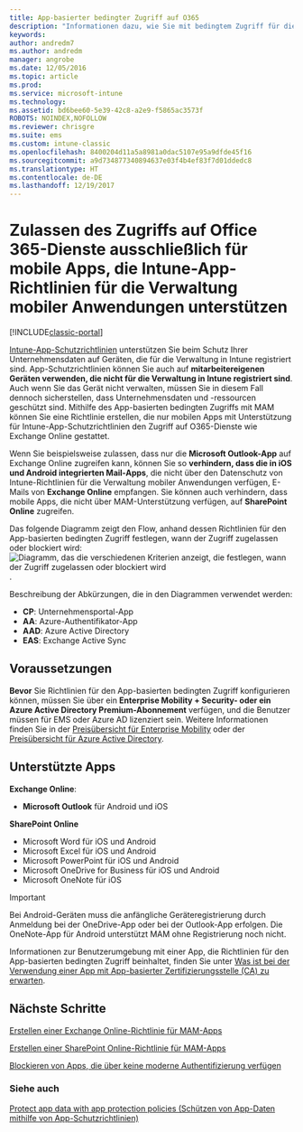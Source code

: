 ```yaml
---
title: App-basierter bedingter Zugriff auf O365
description: "Informationen dazu, wie Sie mit bedingtem Zugriff für die Verwaltung mobiler Anwendungen bestimmen können, welche Apps auf O365-Dienste zugreifen dürfen."
keywords: 
author: andredm7
ms.author: andredm
manager: angrobe
ms.date: 12/05/2016
ms.topic: article
ms.prod: 
ms.service: microsoft-intune
ms.technology: 
ms.assetid: bd6bee60-5e39-42c8-a2e9-f5865ac3573f
ROBOTS: NOINDEX,NOFOLLOW
ms.reviewer: chrisgre
ms.suite: ems
ms.custom: intune-classic
ms.openlocfilehash: 8400204d11a5a8981a0dac5107e95a9dfde45f16
ms.sourcegitcommit: a9d734877340894637e03f4b4ef83f7d01ddedc8
ms.translationtype: HT
ms.contentlocale: de-DE
ms.lasthandoff: 12/19/2017
---
```

# <a name="allow-only-mobile-apps-that-support-intune-app-protection-policies-to-access-office-365-services"></a>Zulassen des Zugriffs auf Office 365-Dienste ausschließlich für mobile Apps, die Intune-App-Richtlinien für die Verwaltung mobiler Anwendungen unterstützen

[!INCLUDE[classic-portal](../includes/classic-portal.md)]

[Intune-App-Schutzrichtlinien](protect-apps-and-data-with-microsoft-intune.md) unterstützen Sie beim Schutz Ihrer Unternehmensdaten auf Geräten, die für die Verwaltung in Intune registriert sind. App-Schutzrichtlinien können Sie auch auf **mitarbeitereigenen Geräten verwenden, die nicht für die Verwaltung in Intune registriert sind**.  Auch wenn Sie das Gerät nicht verwalten, müssen Sie in diesem Fall dennoch sicherstellen, dass Unternehmensdaten und -ressourcen geschützt sind. Mithilfe des App-basierten bedingten Zugriffs mit MAM können Sie eine Richtlinie erstellen, die nur mobilen Apps mit Unterstützung für Intune-App-Schutzrichtlinien den Zugriff auf O365-Dienste wie Exchange Online gestattet.

Wenn Sie beispielsweise zulassen, dass nur die **Microsoft Outlook-App** auf Exchange Online zugreifen kann, können Sie so **verhindern, dass die in iOS und Android integrierten Mail-Apps**, die nicht über den Datenschutz von Intune-Richtlinien für die Verwaltung mobiler Anwendungen verfügen, E-Mails von **Exchange Online** empfangen. Sie können auch verhindern, dass mobile Apps, die nicht über MAM-Unterstützung verfügen, auf **SharePoint Online** zugreifen.

Das folgende Diagramm zeigt den Flow, anhand dessen Richtlinien für den App-basierten bedingten Zugriff festlegen, wann der Zugriff zugelassen oder blockiert wird: ![Diagramm, das die verschiedenen Kriterien anzeigt, die festlegen, wann der Zugriff zugelassen oder blockiert wird](../media/mam-ca-decision-flow_simple.png).

Beschreibung der Abkürzungen, die in den Diagrammen verwendet werden:
* **CP**: Unternehmensportal-App
* **AA**: Azure-Authentifikator-App
* **AAD**: Azure Active Directory
* **EAS**: Exchange Active Sync

## <a name="prerequisites"></a>Voraussetzungen
**Bevor** Sie Richtlinien für den App-basierten bedingten Zugriff konfigurieren können, müssen Sie über ein **Enterprise Mobility + Security- oder ein Azure Active Directory Premium-Abonnement** verfügen, und die Benutzer müssen für EMS oder Azure AD lizenziert sein. Weitere Informationen finden Sie in der [Preisübersicht für Enterprise Mobility](https://www.microsoft.com/cloud-platform/enterprise-mobility-pricing) oder der [Preisübersicht für Azure Active Directory](https://azure.microsoft.com/pricing/details/active-directory/).


## <a name="supported-apps"></a>Unterstützte Apps
**Exchange Online**:
* **Microsoft Outlook** für Android und iOS

**SharePoint Online**
* Microsoft Word für iOS und Android
* Microsoft Excel für iOS und Android
* Microsoft PowerPoint für iOS und Android
* Microsoft OneDrive for Business für iOS und Android
* Microsoft OneNote für iOS

>[!IMPORTANT]
>Bei Android-Geräten muss die anfängliche Geräteregistrierung durch Anmeldung bei der OneDrive-App oder bei der Outlook-App erfolgen. Die OneNote-App für Android unterstützt MAM ohne Registrierung noch nicht.

Informationen zur Benutzerumgebung mit einer App, die Richtlinien für den App-basierten bedingten Zugriff beinhaltet, finden Sie unter [Was ist bei der Verwendung einer App mit App-basierter Zertifizierungsstelle (CA) zu erwarten](use-apps-with-mam-ca.md).


## <a name="next-steps"></a>Nächste Schritte
[Erstellen einer Exchange Online-Richtlinie für MAM-Apps](mam-ca-for-exchange-online.md)

[Erstellen einer SharePoint Online-Richtlinie für MAM-Apps](mam-ca-for-sharepoint-online.md)

[Blockieren von Apps, die über keine moderne Authentifizierung verfügen](block-apps-with-no-modern-authentication.md)

### <a name="see-also"></a>Siehe auch

[Protect app data with app protection policies (Schützen von App-Daten mithilfe von App-Schutzrichtlinien)](protect-app-data-using-mobile-app-management-policies-with-microsoft-intune.md)
